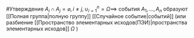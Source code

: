 #Утверждение
$A_i\cap A_j=\varnothing, i\neq j, \cup_{i=1}^n=\Omega \implies$ события $A_1,...,A_n$ образуют [[Полная группа|полную группу]] [[Случайное событие|событий]] (или разбиение [[Пространство элементарных исходов(ПЭИ)|пространства элементарных исходов]] $\Omega$ )
